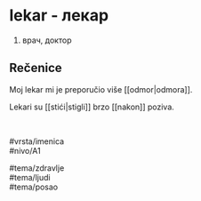 # lekar - лекар

1. врач, доктор

## Rečenice

Moj lekar mi je preporučio više [[odmor|odmora]].

Lekari su [[stići|stigli]] brzo [[nakon]] poziva.

<br>

#vrsta/imenica  
#nivo/A1  

#tema/zdravlje  
#tema/ljudi  
#tema/posao
